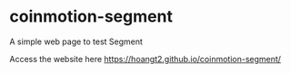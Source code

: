 # coinmotion-segment
A simple web page to test Segment

Access the website here https://hoangt2.github.io/coinmotion-segment/
